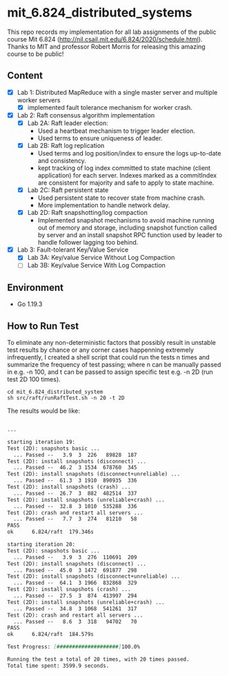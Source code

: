 # mit_6.824_distributed_systems
This repo records my implementation for all lab assignments of the public course Mit 6.824 (http://nil.csail.mit.edu/6.824/2020/schedule.html). Thanks to MIT and professor Robert Morris for releasing this amazing course to be public!


## Content
- [x] Lab 1: Distributed MapReduce with a single master server and multiple worker servers
  - [x] implemented fault tolerance mechanism for worker crash.
- [x] Lab 2: Raft consensus algorithm implementation
  - [x] Lab 2A: Raft leader election:
    - Used a heartbeat mechanism to trigger leader election.
    - Used terms to ensure uniqueness of leader.
  - [x] Lab 2B: Raft log replication
    - Used terms and log position/index to ensure the logs up-to-date and consistency.
    - kept tracking of log index committed to state machine (client application) for each server. Indexes marked as a commitIndex are consistent for majority and safe to apply to state machine.
  - [x] Lab 2C: Raft persistent state
    - Used persistent state to recover state from machine crash.
    - More implementation to handle network delay.
  - [x] Lab 2D: Raft snapshotting/log compaction
    - Implemented snapshot mechanisms to avoid machine running out of memory and storage, including snapshot function called by server and an install snapshot RPC function used by leader to handle follower lagging too behind.
  
- [x] Lab 3: Fault-tolerant Key/Value Service
  - [x] Lab 3A: Key/value Service Without Log Compaction
  - [ ] Lab 3B: Key/value Service With Log Compaction

## Environment

- Go 1.19.3

## How to Run Test
To eliminate any non-deterministic factors that possibly result in unstable test results by chance or any corner cases happenning extremely infrequently, I created a shell script that could run the tests n times and summarize the frequency of test passing; where n can be manually passed in e.g. -n 100, and t can be passed to assign specific test e.g. -n 2D (run test 2D 100 times).

```shell
cd mit_6.824_distributed_system
sh src/raft/runRaftTest.sh -n 20 -t 2D
```
The results would be like:
```markdown

...

starting iteration 19: 
Test (2D): snapshots basic ...
  ... Passed --   3.9  3  226   89828  187
Test (2D): install snapshots (disconnect) ...
  ... Passed --  46.2  3 1534  678760  345
Test (2D): install snapshots (disconnect+unreliable) ...
  ... Passed --  61.3  3 1910  890935  336
Test (2D): install snapshots (crash) ...
  ... Passed --  26.7  3  882  482514  337
Test (2D): install snapshots (unreliable+crash) ...
  ... Passed --  32.8  3 1010  535288  336
Test (2D): crash and restart all servers ...
  ... Passed --   7.7  3  274   81210   58
PASS
ok  	6.824/raft	179.346s

starting iteration 20: 
Test (2D): snapshots basic ...
  ... Passed --   3.9  3  276  110691  209
Test (2D): install snapshots (disconnect) ...
  ... Passed --  45.0  3 1472  691877  298
Test (2D): install snapshots (disconnect+unreliable) ...
  ... Passed --  64.1  3 1966  832868  329
Test (2D): install snapshots (crash) ...
  ... Passed --  27.5  3  874  413997  294
Test (2D): install snapshots (unreliable+crash) ...
  ... Passed --  34.8  3 1068  541261  317
Test (2D): crash and restart all servers ...
  ... Passed --   8.6  3  318   94702   70
PASS
ok  	6.824/raft	184.579s

Test Progress: [####################]100.0%

Running the test a total of 20 times, with 20 times passed. 
Total time spent: 3599.9 seconds.
```
